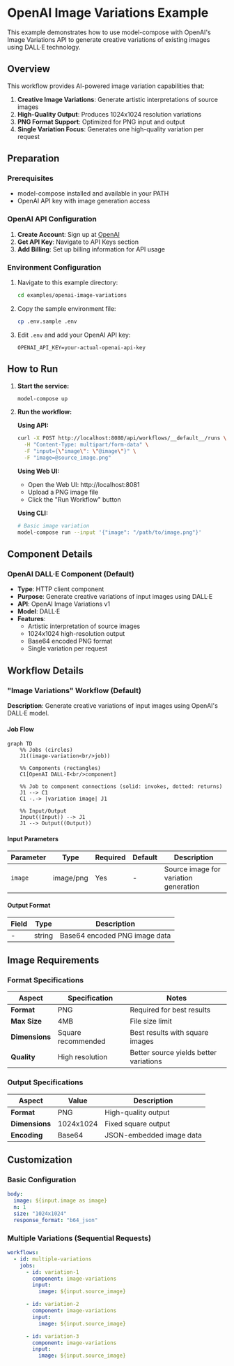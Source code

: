 # OpenAI Image Variations Example

This example demonstrates how to use model-compose with OpenAI's Image Variations API to generate creative variations of existing images using DALL·E technology.

## Overview

This workflow provides AI-powered image variation capabilities that:

1. **Creative Image Variations**: Generate artistic interpretations of source images
2. **High-Quality Output**: Produces 1024x1024 resolution variations
3. **PNG Format Support**: Optimized for PNG input and output
4. **Single Variation Focus**: Generates one high-quality variation per request

## Preparation

### Prerequisites

- model-compose installed and available in your PATH
- OpenAI API key with image generation access

### OpenAI API Configuration

1. **Create Account**: Sign up at [OpenAI](https://platform.openai.com/)
2. **Get API Key**: Navigate to API Keys section
3. **Add Billing**: Set up billing information for API usage

### Environment Configuration

1. Navigate to this example directory:
   ```bash
   cd examples/openai-image-variations
   ```

2. Copy the sample environment file:
   ```bash
   cp .env.sample .env
   ```

3. Edit `.env` and add your OpenAI API key:
   ```env
   OPENAI_API_KEY=your-actual-openai-api-key
   ```

## How to Run

1. **Start the service:**
   ```bash
   model-compose up
   ```

2. **Run the workflow:**

   **Using API:**
   ```bash
   curl -X POST http://localhost:8080/api/workflows/__default__/runs \
     -H "Content-Type: multipart/form-data" \
     -F "input={\"image\": \"@image\"}" \
     -F "image=@source_image.png"
   ```

   **Using Web UI:**
   - Open the Web UI: http://localhost:8081
   - Upload a PNG image file
   - Click the "Run Workflow" button

   **Using CLI:**
   ```bash
   # Basic image variation
   model-compose run --input '{"image": "/path/to/image.png"}'
   ```

## Component Details

### OpenAI DALL·E Component (Default)
- **Type**: HTTP client component
- **Purpose**: Generate creative variations of input images using DALL·E
- **API**: OpenAI Image Variations v1
- **Model**: DALL·E
- **Features**:
  - Artistic interpretation of source images
  - 1024x1024 high-resolution output
  - Base64 encoded PNG format
  - Single variation per request

## Workflow Details

### "Image Variations" Workflow (Default)

**Description**: Generate creative variations of input images using OpenAI's DALL·E model.

#### Job Flow

```mermaid
graph TD
    %% Jobs (circles)
    J1((image-variation<br/>job))

    %% Components (rectangles)
    C1[OpenAI DALL·E<br/>component]

    %% Job to component connections (solid: invokes, dotted: returns)
    J1 --> C1
    C1 -.-> |variation image| J1

    %% Input/Output
    Input((Input)) --> J1
    J1 --> Output((Output))
```

#### Input Parameters

| Parameter | Type | Required | Default | Description |
|-----------|------|----------|---------|-------------|
| `image` | image/png | Yes | - | Source image for variation generation |

#### Output Format

| Field | Type | Description |
|-------|------|-------------|
| - | string | Base64 encoded PNG image data |

## Image Requirements

### Format Specifications

| Aspect | Specification | Notes |
|--------|---------------|-------|
| **Format** | PNG | Required for best results |
| **Max Size** | 4MB | File size limit |
| **Dimensions** | Square recommended | Best results with square images |
| **Quality** | High resolution | Better source yields better variations |

### Output Specifications

| Aspect | Value | Description |
|--------|-------|-------------|
| **Format** | PNG | High-quality output |
| **Dimensions** | 1024x1024 | Fixed square output |
| **Encoding** | Base64 | JSON-embedded image data |

## Customization

### Basic Configuration

```yaml
body:
  image: ${input.image as image}
  n: 1
  size: "1024x1024"
  response_format: "b64_json"
```

### Multiple Variations (Sequential Requests)

```yaml
workflows:
  - id: multiple-variations
    jobs:
      - id: variation-1
        component: image-variations
        input:
          image: ${input.source_image}

      - id: variation-2
        component: image-variations
        input:
          image: ${input.source_image}

      - id: variation-3
        component: image-variations
        input:
          image: ${input.source_image}
```
